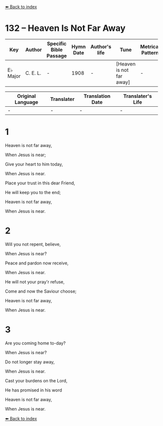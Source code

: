 [⬅️ Back to index](../README.md)

# 132 – Heaven Is Not Far Away

Key | Author   | Specific Bible Passage     |Hymn Date |Author's life |Tune |Metrical Pattern   |Composer/Source
-- | --------- | ---------------------------|----------|--------------|-----|-------------------|-------------  
E♭ Major |C. E. L. |- |1908 |- |[Heaven is not far away] |- |C. E. Leslie

Original Language | Translater | Translation Date   | Translater's Life  
----------------- | --------- | --------------------|-------------     
\- |- |- |-




# 1

Heaven is not far away,

When Jesus is near;

Give your heart to him today,

When Jesus is near.

Place your trust in this dear Friend,

He will keep you to the end;

Heaven is not far away,

When Jesus is near.



# 2

Will you not repent, believe,

When Jesus is near?

Peace and pardon now receive,

When Jesus is near.

He will not your pray'r refuse,

Come and now the Saviour choose;

Heaven is not far away,

When Jesus is near.



# 3

Are you coming home to-day?

When Jesus is near?

Do not longer stay away,

When Jesus is near.

Cast your burdens on the Lord,

He has promised in his word

Heaven is not far away,

When Jesus is near.

[⬅️ Back to index](../README.md)

